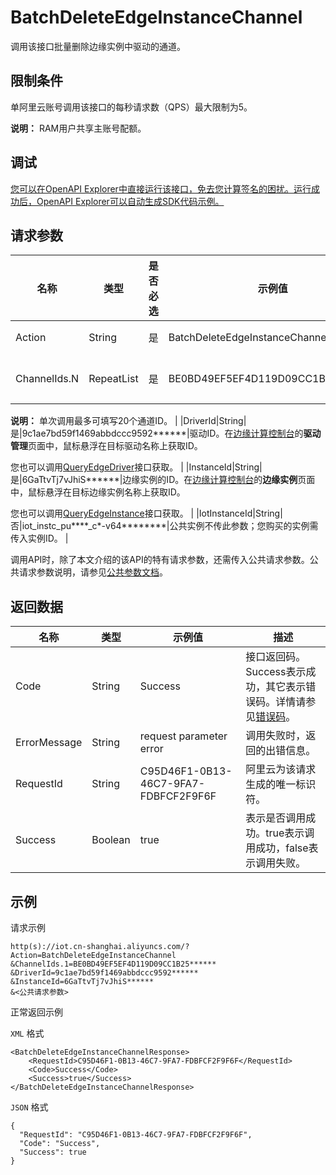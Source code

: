 # BatchDeleteEdgeInstanceChannel

调用该接口批量删除边缘实例中驱动的通道。

## 限制条件

单阿里云账号调用该接口的每秒请求数（QPS）最大限制为5。

**说明：** RAM用户共享主账号配额。

## 调试

[您可以在OpenAPI Explorer中直接运行该接口，免去您计算签名的困扰。运行成功后，OpenAPI Explorer可以自动生成SDK代码示例。](https://api.aliyun.com/#product=Iot&api=BatchDeleteEdgeInstanceChannel&type=RPC&version=2018-01-20)

## 请求参数

|名称|类型|是否必选|示例值|描述|
|--|--|----|---|--|
|Action|String|是|BatchDeleteEdgeInstanceChannel|系统规定参数。取值：BatchDeleteEdgeInstanceChannel。 |
|ChannelIds.N|RepeatList|是|BE0BD49EF5EF4D119D09CC1B25\*\*\*\*\*\*|驱动通道ID列表。调用[QueryEdgeInstanceChannel](~~162253~~)接口获取通道ID。

 **说明：** 单次调用最多可填写20个通道ID。 |
|DriverId|String|是|9c1ae7bd59f1469abbdccc9592\*\*\*\*\*\*|驱动ID。在[边缘计算控制台](https://iot.console.aliyun.com/le/instance/list)的**驱动管理**页面中，鼠标悬浮在目标驱动名称上获取ID。

 您也可以调用[QueryEdgeDriver](~~155776~~)接口获取。 |
|InstanceId|String|是|6GaTtvTj7vJhiS\*\*\*\*\*\*|边缘实例的ID。在[边缘计算控制台](https://iot.console.aliyun.com/le/instance/list)的**边缘实例**页面中，鼠标悬浮在目标边缘实例名称上获取ID。

 您也可以调用[QueryEdgeInstance](~~135214~~)接口获取。 |
|IotInstanceId|String|否|iot\_instc\_pu\*\*\*\*\_c\*-v64\*\*\*\*\*\*\*\*|公共实例不传此参数；您购买的实例需传入实例ID。 |

调用API时，除了本文介绍的该API的特有请求参数，还需传入公共请求参数。公共请求参数说明，请参见[公共参数文档](~~135196~~)。

## 返回数据

|名称|类型|示例值|描述|
|--|--|---|--|
|Code|String|Success|接口返回码。Success表示成功，其它表示错误码。详情请参见[错误码](~~135200~~)。 |
|ErrorMessage|String|request parameter error|调用失败时，返回的出错信息。 |
|RequestId|String|C95D46F1-0B13-46C7-9FA7-FDBFCF2F9F6F|阿里云为该请求生成的唯一标识符。 |
|Success|Boolean|true|表示是否调用成功。true表示调用成功，false表示调用失败。 |

## 示例

请求示例

```
http(s)://iot.cn-shanghai.aliyuncs.com/?Action=BatchDeleteEdgeInstanceChannel
&ChannelIds.1=BE0BD49EF5EF4D119D09CC1B25******
&DriverId=9c1ae7bd59f1469abbdccc9592******
&InstanceId=6GaTtvTj7vJhiS******
&<公共请求参数>
```

正常返回示例

`XML` 格式

```
<BatchDeleteEdgeInstanceChannelResponse>
    <RequestId>C95D46F1-0B13-46C7-9FA7-FDBFCF2F9F6F</RequestId>
    <Code>Success</Code>
    <Success>true</Success>
</BatchDeleteEdgeInstanceChannelResponse>
```

`JSON` 格式

```
{
  "RequestId": "C95D46F1-0B13-46C7-9FA7-FDBFCF2F9F6F",
  "Code": "Success",
  "Success": true
}
```

